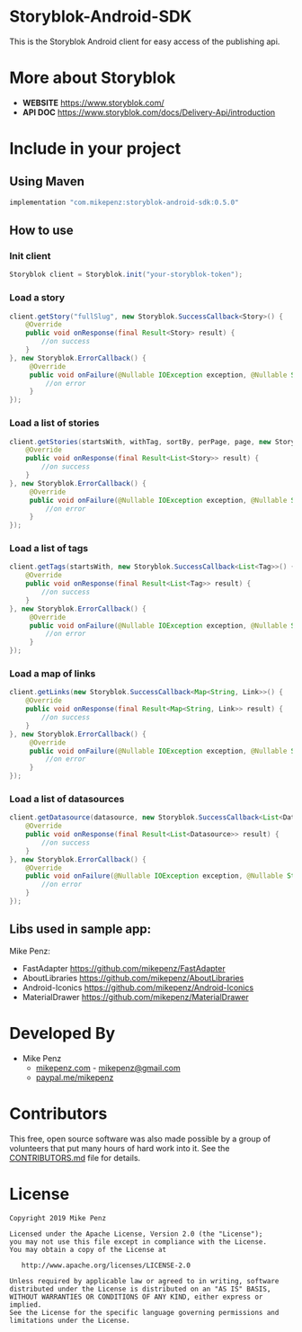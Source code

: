 # Storyblok-Android-SDK

This is the Storyblok Android client for easy access of the publishing api.

# More about Storyblok
- **WEBSITE** https://www.storyblok.com/
- **API DOC** https://www.storyblok.com/docs/Delivery-Api/introduction

# Include in your project
## Using Maven

```gradle
implementation "com.mikepenz:storyblok-android-sdk:0.5.0"
```

## How to use
### Init client

```java
Storyblok client = Storyblok.init("your-storyblok-token");
```

### Load a story
```java
client.getStory("fullSlug", new Storyblok.SuccessCallback<Story>() {
    @Override
    public void onResponse(final Result<Story> result) {
        //on success
    }
}, new Storyblok.ErrorCallback() {
     @Override
     public void onFailure(@Nullable IOException exception, @Nullable String response) {
         //on error
     }
});
```

### Load a list of stories
```java
client.getStories(startsWith, withTag, sortBy, perPage, page, new Storyblok.SuccessCallback<List<Story>>() {
    @Override
    public void onResponse(final Result<List<Story>> result) {
        //on success
    }
}, new Storyblok.ErrorCallback() {
     @Override
     public void onFailure(@Nullable IOException exception, @Nullable String response) {
         //on error
     }
});
```

### Load a list of tags
```java
client.getTags(startsWith, new Storyblok.SuccessCallback<List<Tag>>() {
    @Override
    public void onResponse(final Result<List<Tag>> result) {
        //on success
    }
}, new Storyblok.ErrorCallback() {
     @Override
     public void onFailure(@Nullable IOException exception, @Nullable String response) {
         //on error
     }
});
```

### Load a map of links
```java
client.getLinks(new Storyblok.SuccessCallback<Map<String, Link>>() {
    @Override
    public void onResponse(final Result<Map<String, Link>> result) {
        //on success
    }
}, new Storyblok.ErrorCallback() {
     @Override
     public void onFailure(@Nullable IOException exception, @Nullable String response) {
         //on error
     }
});
```

### Load a list of datasources
```java
client.getDatasource(datasource, new Storyblok.SuccessCallback<List<Datasource>>() {
    @Override
    public void onResponse(final Result<List<Datasource>> result) {
        //on success
    }
}, new Storyblok.ErrorCallback() {
    @Override
    public void onFailure(@Nullable IOException exception, @Nullable String response) {
        //on error
    }
});
```


## Libs used in sample app:
Mike Penz:
- FastAdapter https://github.com/mikepenz/FastAdapter
- AboutLibraries https://github.com/mikepenz/AboutLibraries
- Android-Iconics https://github.com/mikepenz/Android-Iconics
- MaterialDrawer https://github.com/mikepenz/MaterialDrawer

# Developed By

* Mike Penz 
  * [mikepenz.com](http://mikepenz.com) - <mikepenz@gmail.com>
  * [paypal.me/mikepenz](http://paypal.me/mikepenz)

# Contributors

This free, open source software was also made possible by a group of volunteers that put many hours of hard work into it. See the [CONTRIBUTORS.md](CONTRIBUTORS.md) file for details.

# License

    Copyright 2019 Mike Penz

    Licensed under the Apache License, Version 2.0 (the "License");
    you may not use this file except in compliance with the License.
    You may obtain a copy of the License at

       http://www.apache.org/licenses/LICENSE-2.0

    Unless required by applicable law or agreed to in writing, software
    distributed under the License is distributed on an "AS IS" BASIS,
    WITHOUT WARRANTIES OR CONDITIONS OF ANY KIND, either express or implied.
    See the License for the specific language governing permissions and
    limitations under the License.
